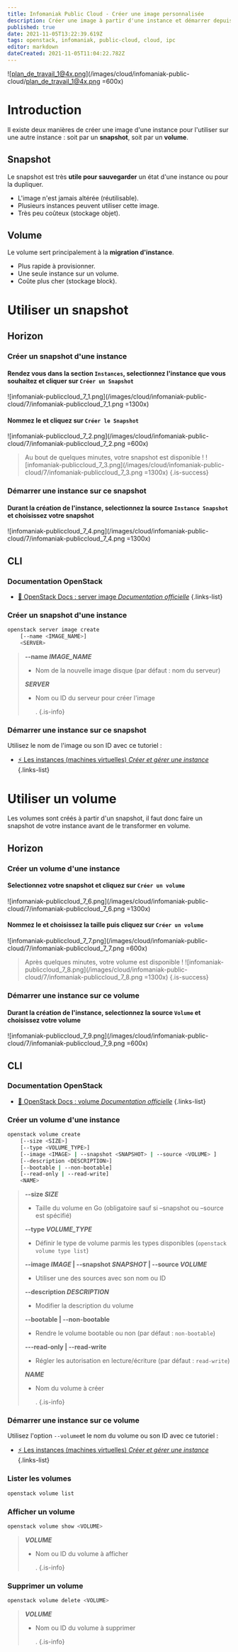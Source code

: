 ```yaml
---
title: Infomaniak Public Cloud - Créer une image personnalisée
description: Créer une image à partir d'une instance et démarrer depuis cette image
published: true
date: 2021-11-05T13:22:39.619Z
tags: openstack, infomaniak, public-cloud, cloud, ipc
editor: markdown
dateCreated: 2021-11-05T11:04:22.782Z
---
```


![plan_de_travail_1@4x.png](/images/cloud/infomaniak-public-cloud/plan_de_travail_1@4x.png =600x)
# Introduction
Il existe deux manières de créer une image d'une instance pour l'utiliser sur une autre instance : soit par un **snapshot**, soit par un **volume**.
## Snapshot 
Le snapshot est très **utile pour sauvegarder** un état d'une instance ou pour la dupliquer.
- L'image n'est jamais altérée (réutilisable).
- Plusieurs instances peuvent utiliser cette image.
- Très peu coûteux (stockage objet). 
## Volume
Le volume sert principalement à la **migration d'instance**.
- Plus rapide à provisionner.
- Une seule instance sur un volume.
- Coûte plus cher (stockage block).

# Utiliser un snapshot
## Horizon
### Créer un snapshot d'une instance
#### Rendez vous dans la section `Instances`, selectionnez l'instance que vous souhaitez et cliquer sur `Créer un Snapshot`
![infomaniak-publiccloud_7_1.png](/images/cloud/infomaniak-public-cloud/7/infomaniak-publiccloud_7_1.png =1300x)
#### Nommez le et cliquez sur `Créer le Snapshot`
![infomaniak-publiccloud_7_2.png](/images/cloud/infomaniak-public-cloud/7/infomaniak-publiccloud_7_2.png =600x)

> Au bout de quelques minutes, votre snapshot est disponible !
> ![infomaniak-publiccloud_7_3.png](/images/cloud/infomaniak-public-cloud/7/infomaniak-publiccloud_7_3.png =1300x)
{.is-success}


### Démarrer une instance sur ce snapshot
#### Durant la création de l'instance, selectionnez la source `Instance Snapshot` et choisissez votre snapshot
![infomaniak-publiccloud_7_4.png](/images/cloud/infomaniak-public-cloud/7/infomaniak-publiccloud_7_4.png =1300x)

## CLI
### Documentation OpenStack
  - [🔗 OpenStack Docs : server image *Documentation officielle*](https://docs.openstack.org/python-openstackclient/xena/cli/command-objects/server-image.html)
{.links-list}
### Créer un snapshot d'une instance
```bash
openstack server image create
    [--name <IMAGE_NAME>]
    <SERVER>
```
> **--name *IMAGE_NAME***
> - Nom de la nouvelle image disque (par défaut : nom du serveur)
>
> ***SERVER***
> - Nom ou ID du serveur pour créer l'image
>
> 	.
{.is-info}

### Démarrer une instance sur ce snapshot
Utilisez le nom de l'image ou son ID avec ce tutoriel :
- [⚡ Les instances (machines virtuelles) *Créer et gérer une instance*](https://wiki-tech.io/Cloud/IPC/Instances#cr%C3%A9er-une-instance-1)
{.links-list}

# Utiliser un volume
Les volumes sont créés à partir d'un snapshot, il faut donc faire un snapshot de votre instance avant de le transformer en volume.
## Horizon
### Créer un volume d'une instance
#### Selectionnez votre snapshot et cliquez sur `Créer un volume`
![infomaniak-publiccloud_7_6.png](/images/cloud/infomaniak-public-cloud/7/infomaniak-publiccloud_7_6.png =1300x)

#### Nommez le et choisissez la taille puis cliquez sur `Créer un volume`
![infomaniak-publiccloud_7_7.png](/images/cloud/infomaniak-public-cloud/7/infomaniak-publiccloud_7_7.png =600x)

> Après quelques minutes, votre volume est disponible !
> ![infomaniak-publiccloud_7_8.png](/images/cloud/infomaniak-public-cloud/7/infomaniak-publiccloud_7_8.png =1300x)
{.is-success}

### Démarrer une instance sur ce volume
#### Durant la création de l'instance, selectionnez la source `Volume` et choisissez votre volume
![infomaniak-publiccloud_7_9.png](/images/cloud/infomaniak-public-cloud/7/infomaniak-publiccloud_7_9.png =600x)

## CLI
### Documentation OpenStack
  - [🔗 OpenStack Docs : volume *Documentation officielle*](https://docs.openstack.org/python-openstackclient/xena/cli/command-objects/volume.html)
{.links-list}
### Créer un volume d'une instance
```bash
openstack volume create
    [--size <SIZE>]
    [--type <VOLUME_TYPE>]
    [--image <IMAGE> | --snapshot <SNAPSHOT> | --source <VOLUME> ]
    [--description <DESCRIPTION>]
    [--bootable | --non-bootable]
    [--read-only | --read-write]
    <NAME>
```
> **--size *SIZE***
> - Taille du volume en Go (obligatoire sauf si –snapshot ou –source est spécifié)
>
> **--type *VOLUME_TYPE***
> - Définir le type de volume parmis les types disponibles (`openstack volume type list`)
>
> **--image *IMAGE* | --snapshot *SNAPSHOT* | --source *VOLUME***
> - Utiliser une des sources avec son nom ou ID
>
> **--description *DESCRIPTION***
> - Modifier la description du volume
>
> **--bootable | --non-bootable**
> - Rendre le volume bootable ou non (par défaut : `non-bootable`)
>
> **---read-only | --read-write**
> - Régler les autorisation en lecture/écriture (par défaut : `read-write`)
>
> ***NAME***
> - Nom du volume à créer
>
> 	.
{.is-info}

### Démarrer une instance sur ce volume
Utilisez l'option `--volume`et le nom du volume ou son ID avec ce tutoriel :
- [⚡ Les instances (machines virtuelles) *Créer et gérer une instance*](https://wiki-tech.io/Cloud/IPC/Instances#cr%C3%A9er-une-instance-1)
{.links-list}
### Lister les volumes
```bash
openstack volume list
```
### Afficher un volume
```bash
openstack volume show <VOLUME>
```
> ***VOLUME***
> - Nom ou ID du volume à afficher
>
> 	.
{.is-info}
### Supprimer un volume
```bash
openstack volume delete <VOLUME>
```
> ***VOLUME***
> - Nom ou ID du volume à supprimer
>
> 	.
{.is-info}
